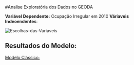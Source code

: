 #Analise Exploratória dos Dados no GEODA

**Variável Dependente:** Ocupação Irregular em 2010
**Váriaveis Indeoendentes**:


<img src="https://i.ibb.co/bRZNfFw/Escolhas-das-Variaveis.jpg" alt="Escolhas-das-Variaveis" border="0">

## Resultados do Modelo:

[Modelo Clássico:](https://raw.githubusercontent.com/ErisonBarros/BR104_OCUP_FAIXA_DOMINIO/master/Resultado%20da%20Regress%C3%A3o%20Classica.txt)






<!--stackedit_data:
eyJoaXN0b3J5IjpbLTE2OTc3NTk4NjQsLTQ0Njc3MjgwOCwxNz
Y3MjQ5NDE4LC0xNDYzODQwMDgwXX0=
-->